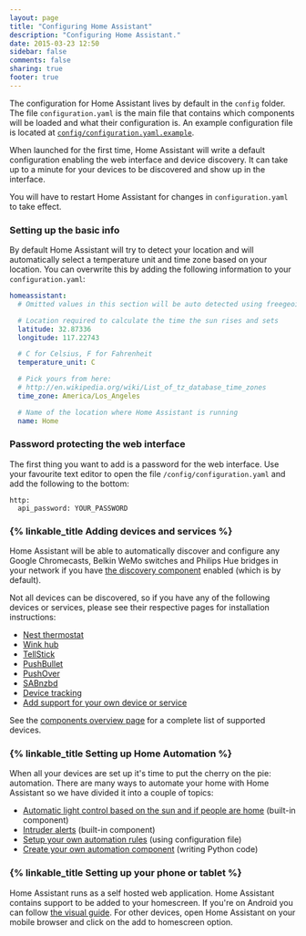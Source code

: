 ```yaml
---
layout: page
title: "Configuring Home Assistant"
description: "Configuring Home Assistant."
date: 2015-03-23 12:50
sidebar: false
comments: false
sharing: true
footer: true
---
```


The configuration for Home Assistant lives by default in the `config` folder. The file `configuration.yaml` is the main file that contains which components will be loaded and what their configuration is. An example configuration file is located at [`config/configuration.yaml.example`](https://github.com/balloob/home-assistant/blob/master/config/configuration.yaml.example).

When launched for the first time, Home Assistant will write a default configuration enabling the web interface and device discovery. It can take up to a minute for your devices to be discovered and show up in the interface.

<p class='note'>
  You will have to restart Home Assistant for changes in <code>configuration.yaml</code> to take effect.
</p>

### Setting up the basic info

By default Home Assistant will try to detect your location and will automatically select a temperature unit and time zone based on your location. You can overwrite this by adding the following information to your `configuration.yaml`:

```yaml
homeassistant:
  # Omitted values in this section will be auto detected using freegeoip.net

  # Location required to calculate the time the sun rises and sets
  latitude: 32.87336
  longitude: 117.22743

  # C for Celsius, F for Fahrenheit
  temperature_unit: C

  # Pick yours from here:
  # http://en.wikipedia.org/wiki/List_of_tz_database_time_zones
  time_zone: America/Los_Angeles

  # Name of the location where Home Assistant is running
  name: Home
```

### Password protecting the web interface

The first thing you want to add is a password for the web interface. Use your favourite text editor to open the file `/config/configuration.yaml` and add the following to the bottom:

```
http:
  api_password: YOUR_PASSWORD
```

### {% linkable_title Adding devices and services %}

Home Assistant will be able to automatically discover and configure any Google Chromecasts, Belkin WeMo switches and Philips Hue bridges in your network if you have [the discovery component]({{site_root}}/components/discovery.html) enabled (which is by default).

Not all devices can be discovered, so if you have any of the following devices or services, please see their respective pages for installation instructions:

 * [Nest thermostat]({{site_root}}/components/thermostat.html)
 * [Wink hub]({{site_root}}/components/wink.html)
 * [TellStick](/components/tellstick.html)
 * [PushBullet]({{site_root}}/components/notify.html)
 * [PushOver](/blog/2015/03/22/release-notes/#pushover)
 * [SABnzbd](/blog/2015/03/22/release-notes/#sabnzbd)
 * [Device tracking]({{site_root}}/components/device_tracker.html)
 * [Add support for your own device or service]({{site_root}}/developers/add_new_platform.html)

See the [components overview page](/components/) for a complete list of supported devices.

### {% linkable_title Setting up Home Automation %}

When all your devices are set up it's time to put the cherry on the pie: automation. There are many ways to automate your home with Home Assistant so we have divided it into a couple of topics:

 * [Automatic light control based on the sun and if people are home]({{site_root}}/components/device_sun_light_trigger.html) (built-in component)
 * [Intruder alerts]({{site_root}}/components/simple_alarm.html) (built-in component)
 * [Setup your own automation rules]({{site_root}}/components/automation.html) (using configuration file)
 * [Create your own automation component]({{site_root}}/developers/creating_components.html) (writing Python code)

### {% linkable_title Setting up your phone or tablet %}

Home Assistant runs as a self hosted web application. Home Assistant contains support to be added to your homescreen. If you're on Android you can follow [the visual guide]({{site_root}}/getting-started/android.html). For other devices, open Home Assistant on your mobile browser and click on the add to homescreen option.
